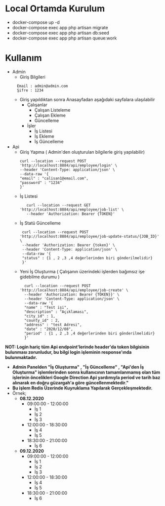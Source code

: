 # Local Ortamda Kurulum
* docker-compose up -d
* docker-compose exec app php artisan migrate
* docker-compose exec app php artisan db:seed
* docker-compose exec app php artisan queue:work


# Kullanım
* Admin
    * Giriş Bilgileri
    ````
      Email : admin@admin.com 
      Şifre : 1234   
    ````
    * Giriş yapıldıktan sonra Anasayfadan aşağıdaki sayfalara ulaşılabilir
        * Çalışanlar
            * Çalışan Listeleme
            * Çalışan Ekleme
            * Güncelleme
        * İşler
            * İş Listesi
            * İş Ekleme
            * İş Güncelleme
* Api
    * Giriş Yapma ( Admin'den oluşturulan bilgilerle giriş yapılabilir)
      ```
      curl --location --request POST 'http://localhost:8884/api/employee/login' \
      --header 'Content-Type: application/json' \
      --data-raw '{
      "email" : "calisan1@email.com",
      "password" : "1234"
      }'
        ```   
    * İş Listesi
        ```
           curl --location --request GET 'http://localhost:8884/api/employee/job-list' \
           --header 'Authorization: Bearer {TOKEN}'
        ```
    * İş Statü Güncelleme
      ```
       curl --location --request POST 'http://localhost:8884/api/employee/job-update-status/{JOB_ID}' \
       --header 'Authorization: Bearer {token}' \
       --header 'Content-Type: application/json' \
       --data-raw '{
       "status" : {1 , 2 ,3 ,4 değerlerinden biri gönderilmelidir}
       }'
      ```
    * Yeni İş Oluşturma ( Çalışanın üzerindeki işlerden bağımsız işe gidebilme durumu )
      ```
        curl --location --request POST 'http://localhost:8884/api/employee/job-create' \
        --header 'Authorization: Bearer {TOKEN}}' \
        --header 'Content-Type: application/json' \
        --data-raw '{
        "name" : "Test işi",
        "description" : "Açıklaması",
        "city_id" : 1,
        "county_id" : 2,
        "address" : "test Adresi",
        "date" : "2020/12/08",
        "period" : {1 , 2 ,3 ,4 değerlerinden biri gönderilmelidir}
        }'
      ```
**NOT: Login hariç tüm Api endpoint'lerinde header'da token bilgisinin bulunması zorunludur, bu bilgi login işleminin response'ında bulunmaktadır.**

* **Admin Panelden "İş Oluşturma" , "İş Güncelleme" , "Api'den İş Oluşturma" işlemlerinden sonra kullanıcının tamamlanmamış olan tüm işlerinin öncelikleri Google Direction Api yardımıyla period ve tarih baz alınarak en doğru güzargah'a göre güncellenmektedir."**
* **Bu işlem Redis Üzerinde Kuyruklama Yapılarak Gerçekleşmektedir.**
* Örnek; 
  * **08.12.2020**
    * 09:00:00 - 12:00:00
        * İş 1 
        * İş 2
        * İş 3
    * 12:00:00 - 18:30:00
        * İş 4
        * İş 5
    * 18:30:00 - 21:00:00
        * İş 6
  * **09.12.2020**
    * 09:00:00 - 12:00:00
        * İş 1 
        * İş 2
        * İş 3
    * 12:00:00 - 18:30:00
        * İş 4
        * İş 5
    * 18:30:00 - 21:00:00
        * İş 6
  
